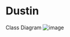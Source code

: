 # Dustin

Class Diagram
![image](https://user-images.githubusercontent.com/84845383/168655266-82216acd-4c5a-4988-a2f1-1ee98f23b5aa.png)
